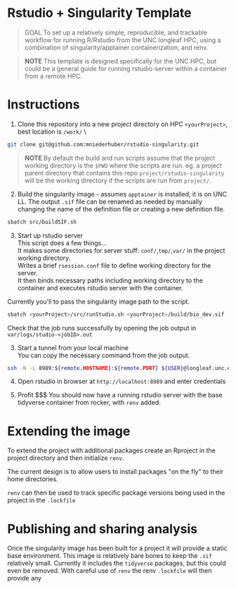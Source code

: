 # Rstudio + Singularity Template


> GOAL
> To set up a relatively simple, reproducible, and trackable workflow for running R/Rstudio from the UNC longleaf HPC, using a combination of singularity/apptainer containerization, and renv.

> **NOTE** 
> This template is designed specifically for the UNC HPC, but could be a general guide for running rstudio-server within a container from a remote HPC. 

# Instructions
1. Clone this repository into a new project directory on HPC `<yourProject>`, best location is `/work/` \
```bash
git clone git@github.com:mniederhuber/rstudio-singularity.git
```
> **NOTE** 
> By default the build and run scripts assume that the project working directory is the `$PWD` where the scripts are run. 
> eg. a project parent directory that contains this repo `project/rstudio-singularity` will be the working directory if the scripts are run from `project/`. 

2. Build the singularity image - assumes `apptainer` is installed, it is on UNC LL. 
The output `.sif` file can be renamed as needed by manually changing the name of the definition file or creating a new definition file.
```bash
sbatch src/buildSIF.sh
```
3. Start up rstudio server \
This script does a few things... \
It makes some directories for server stuff: `conf/`,`tmp/`,`var/` in the project working directory. \
Writes a brief `rsession.conf` file to define working directory for the server. \
It then binds necessary paths including working directory to the container and executes rstudio server with the container. 

Currently you'll to pass the singularity image path to the script. 

```bash
sbatch <yourProject>/src/runStudio.sh <yourProject>/build/bio_dev.sif
```
Check that the job runs successfully by opening the job output in `var/logs/studio-<jobID>.out`

3. Start a tunnel from your local machine \
You can copy the necessary command from the job output. 
```bash
ssh -N -L 8989:${remote.HOSTNAME}:${remote.PORT} ${USER}@longleaf.unc.edu
```

4. Open rstudio in browser at `http://localhost:8989` and enter credentials

5. Profit $$$
You should now have a running rstudio server with the base tidyverse container from rocker, with `renv` added.

# Extending the image

To extend the project with additional packages create an Rproject in the project directory and then initialize `renv`. 

The current design is to allow users to install packages "on the fly" to their home directories. 

`renv` can then be used to track specific package versions being used in the project in the `.lockfile` 

# Publishing and sharing analysis

Once the singularity image has been built for a project it will provide a static base environment.
This image is relatively bare bones to keep the `.sif` relatively small.
Currently it includes the `tidyverse` packages, but this could even be removed. 
With careful use of `renv` the renv `.lockfile` will then provide any  

